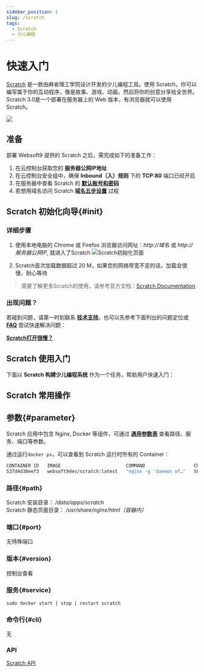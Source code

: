 ```yaml
---
sidebar_position: 1
slug: /scratch
tags:
  - Scratch
  - 少儿编程
---
```


# 快速入门

[Scratch](https://scratch.mit.edu/) 是一款由麻省理工学院设计开发的少儿编程工具。使用 Scratch，你可以编写属于你的互动程序，像是故事、游戏、动画，然后将你的创意分享给全世界。Scratch 3.0是一个部署在服务器上的 Web 版本，有浏览器就可以使用 Scratch。

![](https://libs.websoft9.com/Websoft9/DocsPicture/zh/scratch/scratch-gui-websoft9.png)

## 准备

部署 Websoft9 提供的 Scratch 之后，需完成如下的准备工作：

1. 在云控制台获取您的 **服务器公网IP地址** 
2. 在云控制台安全组中，确保 **Inbound（入）规则** 下的 **TCP:80** 端口已经开启
3. 在服务器中查看 Scratch 的 **[默认账号和密码](./user/credentials)**  
4. 若想用域名访问  Scratch **[域名五步设置](./administrator/domain_step)** 过程


## Scratch 初始化向导{#init}

### 详细步骤

1. 使用本地电脑的 Chrome 或 Firefox 浏览器访问网址：*http://域名* 或 *http://服务器公网IP*, 就进入了Scratch
![Scratch初始化页面](https://libs.websoft9.com/Websoft9/DocsPicture/zh/scratch/scratch-gui-websoft9.png)

2. Scratch首次加载数据超过 20 M，如果您的网络带宽不足的话，加载会很慢，耐心等待

> 需要了解更多Scratch的使用，请参考官方文档：[Scratch Documentation](https://en.scratch-wiki.info)


### 出现问题？

若碰到问题，请第一时刻联系 **[技术支持](./helpdesk)**。也可以先参考下面列出的问题定位或  **[FAQ](./faq#setup)** 尝试快速解决问题：

**[Scratch打开很慢？](./scratch/admin#slowy)**

## Scratch 使用入门

下面以 **Scratch 构建少儿编程系统** 作为一个任务，帮助用户快速入门：



## Scratch 常用操作

## 参数{#parameter}

Scratch 应用中包含 Nginx, Docker 等组件，可通过 **[通用参数表](./administrator/parameter)** 查看路径、服务、端口等参数。

通过运行`docker ps`，可以查看到 Scratch 运行时所有的 Container：

```bash
CONTAINER ID   IMAGE                        COMMAND                  CREATED          STATUS          PORTS                                   NAMES
537d4d38eef3   websoft9dev/scratch:latest   "nginx -g 'daemon of…"   58 seconds ago   Up 57 seconds   0.0.0.0:9001->80/tcp, :::9001->80/tcp   scratch
```

### 路径{#path}

Scratch 安装目录： */data/apps/scratch*  
Scratch 静态页面目录： */usr/share/nginx/html（容器内）*  

### 端口{#port}

无特殊端口

### 版本{#version}

控制台查看

### 服务{#service}

```shell
sudo docker start | stop | restart scratch
```

### 命令行{#cli}

无

### API

[Scratch API](https://en.scratch-wiki.info/wiki/Scratch_API)

